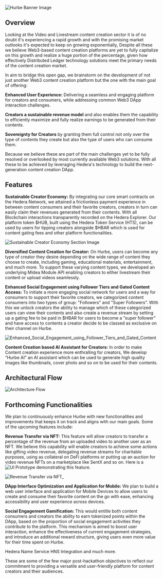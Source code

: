 ![Hurbe Banner Image](https://github.com/user-attachments/assets/97a1ee28-9770-4c21-95a4-8dc8bc0a6725)

## Overview

Looking at the Video and Livestream content creation sector it is of no doubt it's experiencing a rapid growth and with the promising market outlooks it's expected to keep on growing exponentially, Despite all these we believe Web3-based content creation platforms are yet to fully capitalize on this growth and realize a huge portion of the percentage, given how effectively Distributed Ledger technology solutions meet the primary needs of the content creation market.

In aim to bridge this open gap, we brainstorm on the development of not just another Web3 content creation platform but the one with the main goal of offering:

**Enhanced User Experience:** Delivering a seamless and engaging platform for creators and consumers, while addressing common Web3 DApp interaction challenges.

**Creators a sustainable revenue model** and also enables them the capability to efficiently maximize and fully realize earnings to be generated from their contents.

**Sovereignty for Creators** by granting them full control not only over the type of contents they create but also the type of users who can consume them.

Because we believe these are part of the main challenges yet to be fully resolved or overlooked by most currently available Web3 solutions. With all these to be achieved by leveraging Hedera's technology to build the next-generation content creation DApp.

## Features

**Sustainable Creator Economy:** By integrating our core smart contracts on the Hedera Network, we attained a frictionless payment experience in between content consumers and their favorite creators, creators in turn can easily claim their revenues generated from their contents. With all Blockchain interactions transparently recorded on the Hedera Explorer. Our platform token $HUB, built using the Hedera Token Service (HTS), can be used by users for tipping creators alongside $HBAR which is used for content gating fees and other platform functionalities.

![Sustainable Creator Economy Section Image](https://github.com/user-attachments/assets/96eac068-07a6-4520-abff-b9161430c42e)

**Diversified Content Creation for Creator:** On Hurbe, users can become any type of creator they desire depending on the wide range of content they choose to create, including gaming, educational materials, entertainment, and much more. To support these varying content types, we developed an underlying Midea Module API enabling creators to either livestream their content or upload videos seamlessly.

**Enhanced Social Engagement using Follower Tiers and Gated Content Access:** To initiate a more engaging social network for users and a way for consumers to support their favorite creators, we categorized content consumers into two types of group: "Followers" and "Super Followers”. With this we unlock creators the ability to manage which of these categorized users can view their contents and also create a revenue stream by setting up a gating fee to be paid in $HBAR for users to become a “super follower” and have access to contents a creator decide to be classed as exclusive on their channel on Hurbe.

![Enhanced_Social_Engagement_using_Follower_Tiers_and_Gated_Content](https://github.com/user-attachments/assets/250a4944-7bd8-4fbf-bdf7-35e445de0def)

**Content Creation based AI Assistant for Creators:** In order to make Content creation experience more enthralling for creators, We develop “Hurbe AI” an AI assistant which can be used to generate high quality images like thumbnails, cover photo and so on to be used for their contents.

## Architectural Flow

![Architecture Flow](https://github.com/user-attachments/assets/90b21ccb-8e3e-43b2-8807-f19e4bd01b02)

## Forthcoming Functionalities

We plan to continuously enhance Hurbe with new functionalities and improvements that keeps it on track and aligns with our main goals. Some of the upcoming features include:

**Revenue Transfer via NFT:** This feature will allow creators to transfer a percentage of the revenue from an uploaded video to another user as an NFT. We believe this capability will enable creators to achieve some actions like gifting video revenue, delegating revenue streams for charitable purposes, using as collateral on DeFi platforms or putting up an auction for video revenue NFTs on a marketplace like SentX and so on. Here is a ![UI Prototype](https://www.figma.com/proto/6TJkHfeg6qVUcMAClegvQD/Hurbe-Hack-Project-(Hand-Off-File)?page-id=323%3A6136&node-id=323-6620&viewport=1375%2C641%2C0.28&t=Z51TKcAksWuvXMc6-1&scaling=min-zoom&content-scaling=fixed&starting-point-node-id=323%3A6620) demonstrating this feature.

![Revenue Transfer via NFT_](https://github.com/user-attachments/assets/1e552f23-8ded-46bf-a540-5c16798be2e1)

**DApp Interface Optimization and Application for Mobile:** We plan to build a web user interface and application for Mobile Devices to allow users to create and consume their favorite content on the go with ease, enhancing accessibility and user experience across devices.

**Social Engagement Gamification:** This would entitle both content consumers and creators the ability to earn tokenized points within the DApp, based on the proportion of social engagement activities they contribute to the platform. This mechanism is aimed to boost user interaction, enhance the effectiveness of current engagement strategies, and introduce an additional reward structure, giving users even more value for their time spent on Hurbe.

Hedera Name Service HNS Integration and much more.

These are some of the few major post-hackathon objectives to reflect our commitment to providing a versatile and user-friendly platform for content creators and their audiences.
